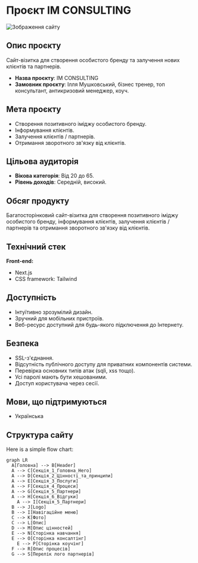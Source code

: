 # Проєкт IM CONSULTING

![Зображення сайту](https://im-consulting.vercel.app/_next/image?url=%2Fimages%2Fprocess%2Fprocess1.jpg&w=640&q=100)

## Опис проєкту

Сайт-візитка для створення особистого бренду та залучення нових клієнтів та партнерів.

- **Назва проєкту**: IM CONSULTING
- **Замовник проєкту**: Ілля Мушковський, бізнес тренер, топ консультант, антикризовий менеджер, коуч.

## Мета проєкту

- Створення позитивного іміджу особистого бренду.
- Інформування клієнтів.
- Залучення клієнтів / партнерів.
- Отримання зворотного зв'язку від клієнтів.

## Цільова аудиторія

- **Вікова категорія**: Від 20 до 65.
- **Рівень доходів**: Середній, високий.

## Обсяг продукту

Багатосторінковий сайт-візитка для створення позитивного іміджу особистого бренду, інформування клієнтів, залучення клієнтів / партнерів та отримання зворотного зв'язку від клієнтів.

## Технічний стек

**Front-end:**

- Next.js
- CSS framework: Tailwind

## Доступність

- Інтуїтивно зрозумілий дизайн.
- Зручний для мобільних пристроїв.
- Веб-ресурс доступний для будь-якого підключення до Інтернету.

## Безпека

- SSL-з'єднання.
- Відсутність публічного доступу для приватних компонентів системи.
- Перевірка основних типів атак (sqli, xss тощо).
- Усі паролі мають бути хешованими.
- Доступ користувача через сесії.

## Мови, що підтримуються

- Українська

## Структура сайту

Here is a simple flow chart:

```mermaid
graph LR
  A[Головна] --> B[Header]
  A --> C[Секція_1_Головна_Hero]
  A --> D[Секція_2_Цінності_та_принципи]
  A --> E[Секція_3_Послуги]
  A --> F[Секція_4_Процеси]
  A --> G[Секція_5_Партнери]
  A --> H[Секція_6_Відгуки]
	A --> I[Секція_5_Партнери]
  B --> J[Logo]
  B --> I[Навігаційне меню]
  C --> K[Фото]
  C --> L[Опис]
  D --> M[Опис цінностей]
  E --> N[Сторінка навчання]
  E --> O[Сторінка консалтінг]
	E --> P[Сторінка коучінг]
  F --> R[Опис процесів]
  G --> S[Перелік лого партнерів]

```
